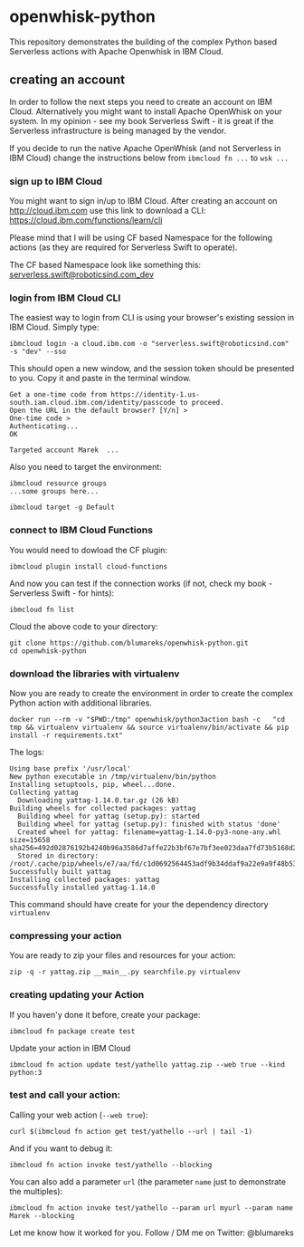 # openwhisk-python
This repository demonstrates the building of the complex Python based Serverless actions with Apache Openwhisk in IBM Cloud.

## creating an account
In order to follow the next steps you need to create an account on IBM Cloud. Alternatively you might want to install Apache OpenWhisk on your system. In my opinion - see my book Serverless Swift - it is great if the Serverless infrastructure is being managed by the vendor.

If you decide to run the native Apache OpenWhisk (and not Serverless in IBM Cloud) change the instructions below from ```ibmcloud fn ...``` to ```wsk ...```

### sign up to IBM Cloud
You might want to sign in/up to IBM Cloud. After creating an account on http://cloud.ibm.com use this link to download a CLI: https://cloud.ibm.com/functions/learn/cli

Please mind that I will be using CF based Namespace for the following actions (as they are required for Serverless Swift to operate).

The CF based Namespace look like something this: serverless.swift@roboticsind.com_dev

### login from IBM Cloud CLI
The easiest way to login from CLI is using your browser's existing session in IBM Cloud. Simply type:

```
ibmcloud login -a cloud.ibm.com -o "serverless.swift@roboticsind.com" -s "dev" --sso
```

This should open a new window, and the session token should be presented to you. Copy it and paste in the terminal window.

```
Get a one-time code from https://identity-1.us-south.iam.cloud.ibm.com/identity/passcode to proceed.
Open the URL in the default browser? [Y/n] > 
One-time code > 
Authenticating...
OK

Targeted account Marek  ...
```
Also you need to target the environment:

```
ibmcloud resource groups
...some groups here...

ibmcloud target -g Default
```

### connect to IBM Cloud Functions

You would need to dowload the CF plugin:

```
ibmcloud plugin install cloud-functions
```

And now you can test if the connection works (if not, check my book - Serverless Swift - for hints):
```
ibmcloud fn list
```

Cloud the above code to your directory:

```
git clone https://github.com/blumareks/openwhisk-python.git
cd openwhisk-python
```

### download the libraries with virtualenv
Now you are ready to create the environment in order to create the complex Python action with additional libraries.

```
docker run --rm -v "$PWD:/tmp" openwhisk/python3action bash -c   "cd tmp && virtualenv virtualenv && source virtualenv/bin/activate && pip install -r requirements.txt"
```

The logs:
```
Using base prefix '/usr/local'
New python executable in /tmp/virtualenv/bin/python
Installing setuptools, pip, wheel...done.
Collecting yattag
  Downloading yattag-1.14.0.tar.gz (26 kB)
Building wheels for collected packages: yattag
  Building wheel for yattag (setup.py): started
  Building wheel for yattag (setup.py): finished with status 'done'
  Created wheel for yattag: filename=yattag-1.14.0-py3-none-any.whl size=15658 sha256=492d02876192b4240b96a3586d7affe22b3bf67e7bf3ee023daa7fd73b5168d2
  Stored in directory: /root/.cache/pip/wheels/e7/aa/fd/c1d0692564453adf9b34ddaf9a22e9a9f48b53d35ddc096864
Successfully built yattag
Installing collected packages: yattag
Successfully installed yattag-1.14.0
```

This command should have create for your the dependency directory ```virtualenv```

### compressing your action
You are ready to zip your files and resources for your action:
```
zip -q -r yattag.zip __main__.py searchfile.py virtualenv
```

### creating updating your Action
If you haven'y done it before, create your package:

```
ibmcloud fn package create test
```


Update your action in IBM Cloud

```
ibmcloud fn action update test/yathello yattag.zip --web true --kind python:3 
```

### test and call your action:
Calling your web action (```--web true```):
```
curl $(ibmcloud fn action get test/yathello --url | tail -1)
```

And if you want to debug it:

```
ibmcloud fn action invoke test/yathello --blocking
```

You can also add a parameter ```url``` (the parameter ```name``` just to demonstrate the multiples):

```
ibmcloud fn action invoke test/yathello --param url myurl --param name Marek --blocking
```

Let me know how it worked for you. Follow / DM me on Twitter: @blumareks


